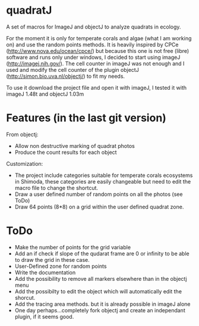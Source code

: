 quadratJ
========

A set of macros for ImageJ and objectJ to analyze quadrats in ecology.

For the moment it is only for temperate corals and algae (what I am working on) and use the random points methods.
It is heavily inspired by CPCe (http://www.nova.edu/ocean/cpce/) but because this one is not free (libre) software and runs only under windows, I decided to start using imageJ (http://imagej.nih.gov/). The cell counter in imageJ was not enough and I used and modify the cell counter of the plugin objectJ (http://simon.bio.uva.nl/objectj/) to fit my needs.

To use it download the project file and open it with imageJ, I tested it with imageJ 1.48t and objectJ 1.03m

Features (in the last git version)
=======
From objectj:
* Allow non destructive marking of quadrat photos
* Produce the count results for each object

Customization:
* The project include categories suitable for temperate corals ecosystems in Shimoda, these categories are easily changeable but need to edit the macro file to change the shortcut.
* Draw a user defined number of random points on all the photos (see ToDo)
* Draw 64 points (8*8) on a grid within the user defined quadrat zone.

ToDo
====
* Make the number of points for the grid variable
* Add an if check if slope of the qudarat frame are 0 or infinity to be able to draw the grid in these case.
* User-Defined zone for random points
* Write the documentation
* Add the possibility to remove all markers elsewhere than in the objectj menu
* Add the possibilty to edit the object which will automatically edit the shorcut.
* Add the tracing area methods. but it is already possible in imageJ alone
* One day perhaps...completely fork objectj and create an independant plugin, if it seems good.
